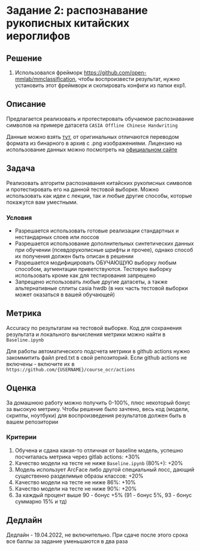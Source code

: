 # Задание 2: распознавание рукописных китайских иероглифов

## Решение 
1. Использовался фрейморк https://github.com/open-mmlab/mmclassification, чтобы воспроизвести результат, нужно установить этот фреймворк и скопировать конфиги из папки exp1. 

## Описание

Предлагается реализовать и протестировать обучаемое распознавание символов на примере датасета `CASIA Offline Chinese Handwriting`

Данные можно взять [тут](https://drive.google.com/drive/folders/13hx2EY658ebmyOvkmfBPTcyNNeUZfIQt?usp=sharing), от оригинальных отличаются переводом формата из бинарного в архив с .png изображениями. Лицензию на использование данных можно посмотреть на [официальном сайте](http://www.nlpr.ia.ac.cn/databases/handwriting/Application_form.html)

## Задача

Реализовать алгоритм распознавания китайских рукописных символов и протестировать его на данной тестовой выборке. Можно использовать как идеи с лекции, так и любые другие способы, которые покажутся вам уместными.

### Условия

- Разрешается использовать готовые реализации стандартных и нестандарных слоев или лоссов
- Разрешается использование дополнительных синтетических данных при обучении (псевдорукописные шрифты и прочее), однако способ их получения должен быть описан в решении
- Разрешается модифицировать ОБУЧАЮЩУЮ выборку любым способом, аугментации приветствуются. Тестовую выборку использовать кроме как для тестирования запрещено
- Запрещено использовать любые другие датасеты, а также альтернативные сплиты casia hwdb (в них часть тестовой выборки может оказаться в вашей обучающей)

## Метрика

Accuracy по результатам на тестовой выборке. Код для сохранения результата и локального вычисления метрики можно найти в `Baseline.ipynb`

Для работы автоматического подсчета метрики в github actions нужно закоммитить файл pred.txt в свой репозиторий. Если github actions не включены - включите их в `https://github.com/{USERNAME}/course_ocr/actions`

## Оценка

За домашнюю работу можно получить 0-100%, плюс некоторый бонус за высокую метрику. Чтобы решение было зачтено, весь код (модели, скрипты, ноутбуки) для воспроизведения результатов должен быть в вашем репозитории

### Критерии

1. Обучена и сдана какая-то отличная от baseline модель, успешно посчиталась метрика через gitlab actions: +30%
2. Качество модели на тесте не ниже `Baseline.ipynb` (80%+): +20%
3. Модель использует ArcFace либо другой специальный лосс, дающий существенно разделимые образы классов: +20%
4. Качество модели на тесте не ниже 86%: +10%
5. Качество модели на тесте не ниже 90%: +20%
6. За каждый процент выше 90 - бонус +5% (91 - бонус 5%, 93 - бонус суммарно 15% и тд)

## Дедлайн

Дедлайн - 19.04.2022, не включительно. При сдаче после этого срока все баллы за задание уменьшаются в два раза
